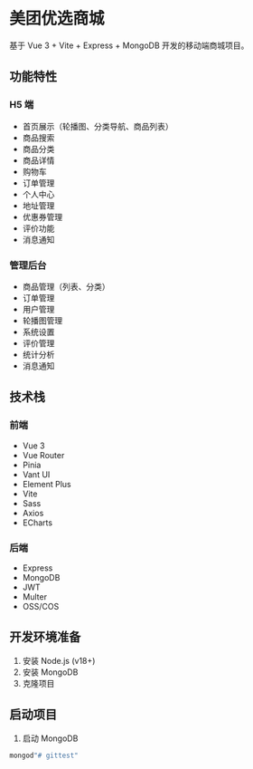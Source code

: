 # 美团优选商城

基于 Vue 3 + Vite + Express + MongoDB 开发的移动端商城项目。

## 功能特性

### H5 端
- 首页展示（轮播图、分类导航、商品列表）
- 商品搜索
- 商品分类
- 商品详情
- 购物车
- 订单管理
- 个人中心
- 地址管理
- 优惠券管理
- 评价功能
- 消息通知

### 管理后台
- 商品管理（列表、分类）
- 订单管理
- 用户管理
- 轮播图管理
- 系统设置
- 评价管理
- 统计分析
- 消息通知

## 技术栈

### 前端
- Vue 3
- Vue Router
- Pinia
- Vant UI
- Element Plus
- Vite
- Sass
- Axios
- ECharts

### 后端
- Express
- MongoDB
- JWT
- Multer
- OSS/COS

## 开发环境准备
1. 安装 Node.js (v18+)
2. 安装 MongoDB
3. 克隆项目

## 启动项目

1. 启动 MongoDB
```bash
mongod"# gittest" 
